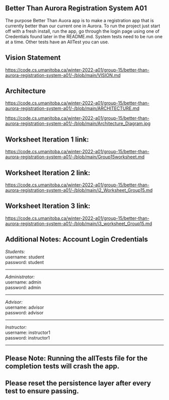 
## Better Than Aurora Registration System A01

The purpose Better Than Auora app is to make a registration app that is currently better than our current one in Aurora.
To run the project just start off with a fresh install, run the app, go through the login page using one of Credentials 
found later in the README.md. System tests need to be run one at a time. Other tests have an AllTest you can use. 

## Vision Statement

https://code.cs.umanitoba.ca/winter-2022-a01/group-15/better-than-aurora-registration-system-a01/-/blob/main/VISION.md

## Architecture

https://code.cs.umanitoba.ca/winter-2022-a01/group-15/better-than-aurora-registration-system-a01/-/blob/main/ARCHITECTURE.md

https://code.cs.umanitoba.ca/winter-2022-a01/group-15/better-than-aurora-registration-system-a01/-/blob/main/Architecture_Diagram.jpg

## Worksheet Iteration 1 link:

https://code.cs.umanitoba.ca/winter-2022-a01/group-15/better-than-aurora-registration-system-a01/-/blob/main/Group15worksheet.md

## Worksheet Iteration 2 link:

https://code.cs.umanitoba.ca/winter-2022-a01/group-15/better-than-aurora-registration-system-a01/-/blob/main/i2_Worksheet_Group15.md 

## Worksheet Iteration 3 link:

https://code.cs.umanitoba.ca/winter-2022-a01/group-15/better-than-aurora-registration-system-a01/-/blob/main/i3_worksheet_Group15.md

## **Additional Notes: Account Login Credentials**

*Students:*
<br />
username: student
<br />
password: student

---

*Administrator:*
<br />
username: admin
<br />
password: admin

---

*Advisor:*
<br />
username: advisor
<br />
password: advisor

---	

*Instructor:*
<br />
username: instructor1
<br />
password: instructor1

---	

## Please Note: Running the allTests file for the completion tests will crash the app. 
## Please reset the persistence layer after every test to ensure passing.
